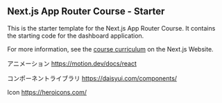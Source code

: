## Next.js App Router Course - Starter

This is the starter template for the Next.js App Router Course. It contains the starting code for the dashboard application.

For more information, see the [course curriculum](https://nextjs.org/learn) on the Next.js Website.

アニメーション
https://motion.dev/docs/react

コンポーネントライブラリ
https://daisyui.com/components/

Icon
https://heroicons.com/